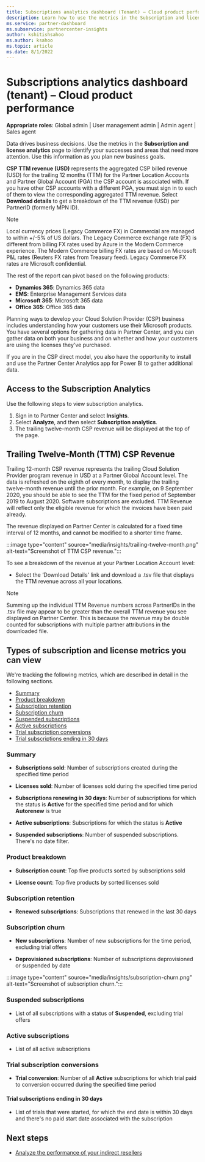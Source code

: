 ```yaml
---
title: Subscriptions analytics dashboard (Tenant) – Cloud product performance
description: Learn how to use the metrics in the Subscription and license analytics page to identify your successes and areas that need more attention.
ms.service: partner-dashboard
ms.subservice: partnercenter-insights
author: kshitishsahoo
ms.author: ksahoo
ms.topic: article
ms.date: 8/1/2022
---
```


# Subscriptions analytics dashboard (tenant) – Cloud product performance

**Appropriate roles**: Global admin | User management admin | Admin agent | Sales agent

Data drives business decisions. Use the metrics in the **Subscription and license analytics** page to identify your successes and areas that need more attention. Use this information as you plan new business goals.

**CSP TTM revenue (USD)** represents the aggregated CSP billed revenue (USD) for the trailing 12 months (TTM) for the Partner Location Accounts and Partner Global Account (PGA) the CSP account is associated with. If you have other CSP accounts with a different PGA, you must sign in to each of them to view the corresponding aggregated TTM revenue. Select **Download details** to get a breakdown of the TTM revenue (USD) per PartnerID (formerly MPN ID).

> [!NOTE]
>Local currency prices (Legacy Commerce FX) in Commercial are managed to within +/-5% of US dollars. The Legacy Commerce exchange rate (FX) is different from billing FX rates used by Azure in the Modern Commerce experience. The Modern Commerce billing FX rates are based on Microsoft P&L rates (Reuters FX rates from Treasury feed). Legacy Commerce FX rates are Microsoft confidential.

The rest of the report can pivot based on the following products:

- **Dynamics 365**: Dynamics 365 data
- **EMS**: Enterprise Management Services data
- **Microsoft 365**: Microsoft 365 data
- **Office 365**: Office 365 data

Planning ways to develop your Cloud Solution Provider (CSP) business includes understanding how your customers use their Microsoft products. You have several options for gathering data in Partner Center, and you can gather data on both your business and on whether and how your customers are using the licenses they've purchased.

If you are in the CSP direct model, you also have the opportunity to install and use the Partner Center Analytics app for Power BI to gather additional data.

## Access to the Subscription Analytics

Use the following steps to view subscription analytics.

1. Sign in to Partner Center and select **Insights**.
2. Select **Analyze**, and then select **Subscription analytics**.
3. The trailing twelve-month CSP revenue will be displayed at the top of the page.

## Trailing Twelve-Month (TTM) CSP Revenue

Trailing 12-month CSP revenue represents the trailing Cloud Solution Provider program revenue in USD at a Partner Global Account level. The data is refreshed on the eighth of every month, to display the trailing twelve-month revenue until the prior month. For example, on 9 September 2020, you should be able to see the TTM for the fixed period of September 2019 to August 2020. Software subscriptions are excluded. TTM Revenue will reflect only the eligible revenue for which the invoices have been paid already.

The revenue displayed on Partner Center is calculated for a fixed time interval of 12 months, and cannot be modified to a shorter time frame.

:::image type="content" source="media/insights/trailing-twelve-month.png" alt-text="Screenshot of TTM CSP revenue.":::

To see a breakdown of the revenue at your Partner Location Account level:

- Select the ‘Download Details' link and download a .tsv file that displays the TTM revenue across all your locations.

> [!NOTE]
> Summing up the individual TTM Revenue numbers across PartnerIDs in the .tsv file may appear to be greater than the overall TTM revenue you see displayed on Partner Center. This is because the revenue may be double counted for subscriptions with multiple partner attributions in the downloaded file.

## Types of subscription and license metrics you can view

We're tracking the following metrics, which are described in detail in the following sections.

- [Summary](#summary)
- [Product breakdown](#product-breakdown)
- [Subscription retention](#subscription-retention)
- [Subscription churn](#subscription-churn)
- [Suspended subscriptions](#suspended-subscriptions)
- [Active subscriptions](#active-subscriptions)
- [Trial subscription conversions](#trial-subscription-conversions)
- [Trial subscriptions ending in 30 days](#trial-subscriptions-ending-in-30-days)

### Summary

- **Subscriptions sold**: Number of subscriptions created during the specified time period

- **Licenses sold**: Number of licenses sold during the specified time period

- **Subscriptions renewing in 30 days**: Number of subscriptions for which the status is **Active** for the specified time period and for which **Autorenew** is true

- **Active subscriptions**: Subscriptions for which the status is **Active**

- **Suspended subscriptions**: Number of suspended subscriptions. There's no date filter.

### Product breakdown

- **Subscription count**: Top five products sorted by subscriptions sold

- **License count**: Top five products by sorted licenses sold

### Subscription retention

- **Renewed subscriptions**: Subscriptions that renewed in the last 30 days

### Subscription churn

- **New subscriptions**: Number of new subscriptions for the time period, excluding trial offers

- **Deprovisioned subscriptions**: Number of subscriptions deprovisioned or suspended by date

:::image type="content" source="media/insights/subscription-churn.png" alt-text="Screenshot of subscription churn.":::

### Suspended subscriptions

- List of all subscriptions with a status of **Suspended**, excluding trial offers

### Active subscriptions

- List of all active subscriptions

### Trial subscription conversions

- **Trial conversion**: Number of all **Active** subscriptions for which trial paid to conversion occurred during the specified time period

#### Trial subscriptions ending in 30 days

- List of trials that were started, for which the end date is within 30 days and there's no paid start date associated with the subscription

## Next steps

- [Analyze the performance of your indirect resellers](analyze-indirect-resellers.md)
